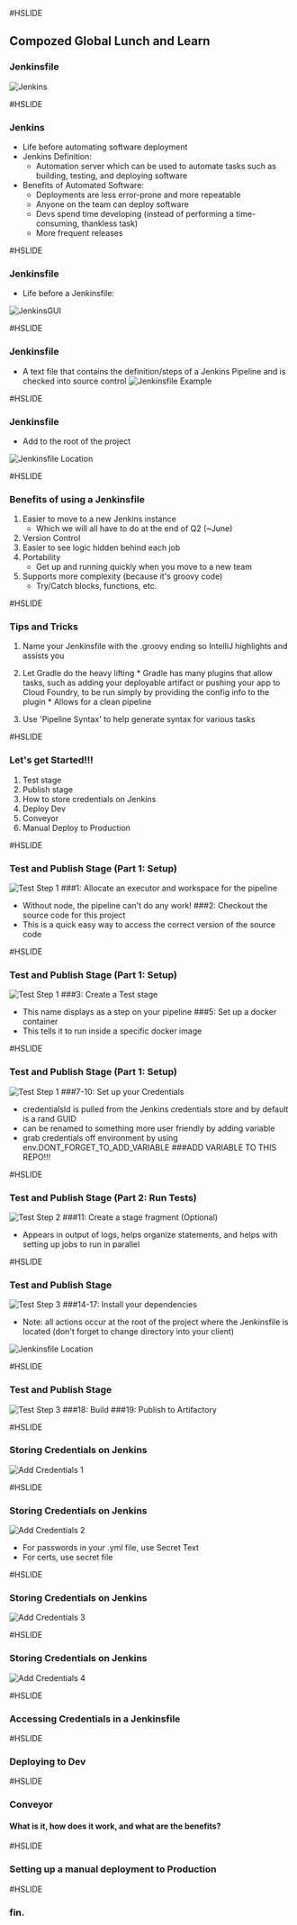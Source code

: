 #HSLIDE
## Compozed Global Lunch and Learn
### Jenkinsfile

![Jenkins](pics/jenkins.jpg)

#HSLIDE
### Jenkins
  * Life before automating software deployment
  * Jenkins Definition:
    * Automation server which can be used to automate tasks such as building, testing, and deploying software
  * Benefits of Automated Software:
    * Deployments are less error-prone and more repeatable
    * Anyone on the team can deploy software
    * Devs spend time developing (instead of performing a time-consuming, thankless task)
    * More frequent releases 

#HSLIDE
### Jenkinsfile
  * Life before a Jenkinsfile:

![JenkinsGUI](pics/lifeBeforeJenkinsfile.jpg)

#HSLIDE
### Jenkinsfile
  * A text file that contains the definition/steps of a Jenkins Pipeline and is checked into source control
![Jenkinsfile Example](pics/JenkinsfileExample.jpg)

#HSLIDE
### Jenkinsfile
  * Add to the root of the project

![Jenkinsfile Location](pics/Where_is_a_jenkinsfile.jpg)

#HSLIDE
### Benefits of using a Jenkinsfile
 1. Easier to move to a new Jenkins instance
    * Which we will all have to do at the end of Q2 (~June)
 2. Version Control    
 3. Easier to see logic hidden behind each job
 4. Portability
    * Get up and running quickly when you move to a new team
 5. Supports more complexity (because it's groovy code)
    * Try/Catch blocks, functions, etc.

#HSLIDE
### Tips and Tricks
  1. Name your Jenkinsfile with the .groovy ending so IntelliJ highlights and assists you
  2. Let Gradle do the heavy lifting
    * Gradle has many plugins that allow tasks, such as adding your deployable artifact or pushing your app to Cloud Foundry, to be run simply by providing the config info to the plugin
    * Allows for a clean pipeline

  3. Use 'Pipeline Syntax' to help generate syntax for various tasks

#HSLIDE
### Let's get Started!!!
  1. Test stage
  2. Publish stage
  3. How to store credentials on Jenkins
  4. Deploy Dev
  5. Conveyor
  6. Manual Deploy to Production

#HSLIDE
### Test and Publish Stage (Part 1: Setup)
![Test Step 1](pics/TestStep1.jpg)
###1: Allocate an executor and workspace for the pipeline
  * Without node, the pipeline can't do any work!
###2: Checkout the source code for this project
  * This is a quick easy way to access the correct version of the source code
  
#HSLIDE
### Test and Publish Stage (Part 1: Setup)
![Test Step 1](pics/TestStep1.jpg)
###3: Create a Test stage
  * This name displays as a step on your pipeline
###5: Set up a docker container 
  * This tells it to run inside a specific docker image

#HSLIDE
### Test and Publish Stage (Part 1: Setup)
![Test Step 1](pics/TestStep1.jpg)
###7-10: Set up your Credentials
  * credentialsId is pulled from the Jenkins credentials store and by default is a rand GUID
  * can be renamed to something more user friendly by adding variable
  * grab credentials off environment by using env.DONT_FORGET_TO_ADD_VARIABLE
###ADD VARIABLE TO THIS REPO!!!    

#HSLIDE
### Test and Publish Stage (Part 2: Run Tests)
![Test Step 2](pics/TestStep2.jpg)
###11: Create a stage fragment (Optional)
  * Appears in output of logs, helps organize statements, and helps with setting up jobs to run in parallel


#HSLIDE
### Test and Publish Stage
![Test Step 3](pics/TestStep3.jpg)
###14-17: Install your dependencies
  * Note: all actions occur at the root of the project where the Jenkinsfile is located (don't forget to change directory into your client)

![Jenkinsfile Location](pics/Where_is_a_jenkinsfile.jpg)  

#HSLIDE
### Test and Publish Stage
![Test Step 3](pics/TestStep3.jpg)
###18: Build
###19: Publish to Artifactory


#HSLIDE
### Storing Credentials on Jenkins
![Add Credentials 1](pics/addCredentials1.jpg)


#HSLIDE
### Storing Credentials on Jenkins
![Add Credentials 2](pics/addCredentials2.jpg)
  * For passwords in your .yml file, use Secret Text
  * For certs, use secret file 

#HSLIDE
### Storing Credentials on Jenkins
![Add Credentials 3](pics/addCredentials3.jpg)



#HSLIDE
### Storing Credentials on Jenkins
![Add Credentials 4](pics/addCredentials4.jpg)

#HSLIDE
### Accessing Credentials in a Jenkinsfile


#HSLIDE
### Deploying to Dev

#HSLIDE
### Conveyor
#### What is it, how does it work, and what are the benefits?


#HSLIDE
### Setting up a manual deployment to Production

#HSLIDE
### fin.
